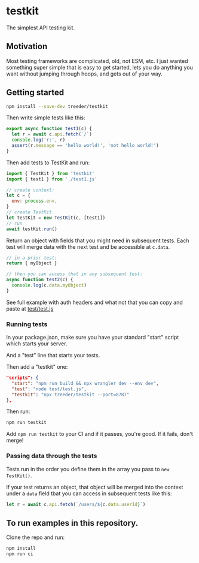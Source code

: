 # testkit

The simplest API testing kit.

## Motivation

Most testing frameworks are complicated, old, not ESM, etc. I just wanted something super simple that is easy to get started, lets you do anything you want without jumping through hoops, and gets
out of your way.

## Getting started

```sh
npm install --save-dev treeder/testkit
```

Then write simple tests like this:

```js
export async function test1(c) {
  let r = await c.api.fetch(`/`)
  console.log('r:', r)
  assert(r.message == 'hello world!', 'not hello world!')
}
```

Then add tests to TestKit and run:

```js
import { TestKit } from 'testkit'
import { test1 } from './test1.js'

// create context:
let c = {
  env: process.env,
}
// create TestKit
let testKit = new TestKit(c, [test1])
// run
await testKit.run()
```

Return an object with fields that you might need in subsequent tests. Each test will merge data with the next test and be accessible at `c.data`.

```js
// in a prior test:
return { myObject }

// then you can access that in any subsequent test:
async function test2(c) {
  console.log(c.data.myObject)
}
```

See full example with auth headers and what not that you can copy and paste at [test/test.js](test/test.js)

### Running tests

In your package.json, make sure you have your standard "start" script which starts your server.

And a "test" line that starts your tests.

Then add a "testkit" one:

```json
"scripts": {
  "start": "npm run build && npx wrangler dev --env dev",
  "test": "node test/test.js",
  "testkit": "npx treeder/testkit --port=8787"
},
```

Then run:

```sh
npm run testkit
```

Add `npm run testkit` to your CI and if it passes, you're good. If it fails, don't merge!

### Passing data through the tests

Tests run in the order you define them in the array you pass to `new TestKit()`.

If your test returns an object, that object will be merged into the context under a `data` field tbat you can access in subsequent tests like this:

```js
let r = await c.api.fetch(`/users/${c.data.userId}`)
```

## To run examples in this repository.

Clone the repo and run:

```sh
npm install
npm run ci
```
